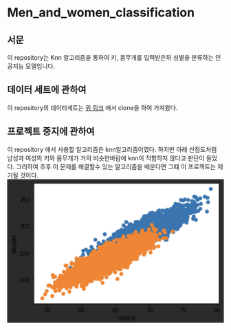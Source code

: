 # Men_and_women_classification
## 서문 
이 repository는 Knn 알고리즘을 통하여 키, 몸무개를 입력받은뒤 성별을 분류하는 인공지능 모델입니다.

## 데이터 세트에 관하여
이 repository의 데이터세트는 [위 링크](https://gist.github.com/nstokoe/7d4717e96c21b8ad04ec91f361b000cb)
애서 clone을 하여 가져왔다.

## 프로젝트 중지에 관하여
이 repository 애서 사용할 알고리즘은 knn알고리즘이였다. 하지만
아래 산점도처럼 남성과 여성의 키와 몸무개가 거의 비슷한바람에 knn이
적합하지 않다고 판단이 들었다. 그리하여 추후 이 문제를 해결할수 있는 알고리즘을
배운다면 그떄 이 프로젝트는 제기될 것이다.
<img src = "https://github.com/minecode0606/Men_and_women_classification/blob/main/break.png">
